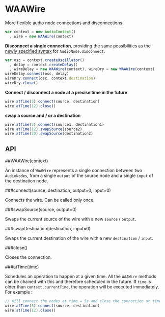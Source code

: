WAAWire
==============

More flexible audio node connections and disconnections.

```javascript
var context = new AudioContext()
  , wire = new WAAWire(context)
```


**Disconnect a single connection**, providing the same possibilities as the [newly specified syntax](http://webaudio.github.io/web-audio-api/#widl-AudioNode-disconnect-void-unsigned-long-output) for `AudioNode.disconnect`.

```javascript
var osc = context.createOscillator()
  , delay = context.createDelay()
  , wireDelay = new WAAWire(context), wireDry = new WAAWire(context)
wireDelay.connect(osc, delay)
wireDry.connect(osc, context.destination)
wireDry.close()
```


**Connect / disconnect a node at a precise time in the future**

```javascript
wire.atTime(5).connect(source, destination)
wire.atTime(12).close()
```


**swap a source and / or a destination**

```javascript
wire.atTime(5).connect(source1, destination1)
wire.atTime(12).swapSource(source2)
wire.atTime(20).swapSource(destination2)
```


API
----

##WAAWire(context)

An instance of `WAAWire` represents a single connection between two `AudioNodes`, from a single `output` of the source node and a single `input` of the destination node.


###connect(source, destination, output=0, input=0)

Connects the wire. Can be called only once.


###swapSource(source, output=0)

Swaps the current source of the wire with a new `source` / `output`.


###swapDestination(destination, input=0)

Swaps the current destination of the wire with a new `destination` / `input`.


###close()

Closes the connection.


###atTime(time)

Schedules an operation to happen at a given time. All the `WAAWire` methods can be chained with this and therefore scheduled in the future. If `time` is older than `context.currentTime`, the operation will be executed immediately. For example :

```javascript
// Will connect the nodes at time = 5s and close the connection at time = 12s
wire.atTime(5).connect(source, destination)
wire.atTime(12).close()
```
